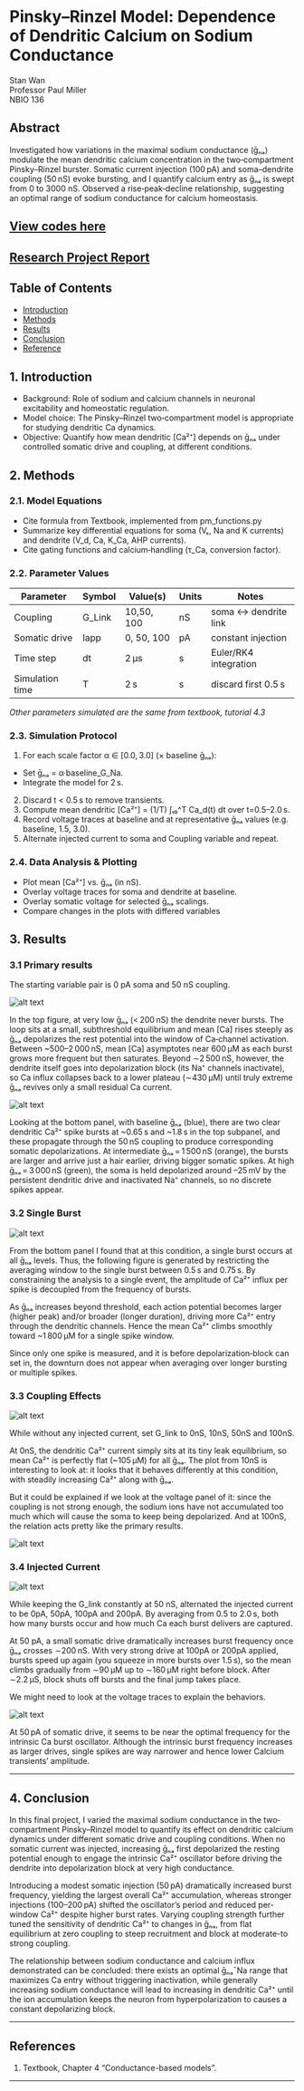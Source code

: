 # Pinsky–Rinzel Model: Dependence of Dendritic Calcium on Sodium Conductance

Stan Wan  
Professor Paul Miller  
NBIO 136  

## Abstract
Investigated how variations in the maximal sodium conductance (ḡₙₐ) modulate the mean dendritic calcium concentration in the two‐compartment Pinsky–Rinzel burster. Somatic current injection (100 pA) and soma–dendrite coupling (50 nS) evoke bursting, and I quantify calcium entry as ḡₙₐ is swept from 0 to 3000 nS. Observed a rise‐peak‐decline relationship, suggesting an optimal range of sodium conductance for calcium homeostasis.

## [View codes here](final_project.py)
## [Research Project Report](Stan_Wan_Final_Project.pdf)

## Table of Contents
- [Introduction](#introduction)
- [Methods](#methods)
- [Results](#results)
- [Conclusion](#conclusion)
- [Reference](#reference)

## 1. Introduction
- Background: Role of sodium and calcium channels in neuronal excitability and homeostatic regulation.
- Model choice: The Pinsky–Rinzel two‐compartment model is appropriate for studying dendritic Ca dynamics. 
- Objective: Quantify how mean dendritic [Ca²⁺] depends on ḡₙₐ under controlled somatic drive and coupling, at different conditions.

## 2. Methods
### 2.1. Model Equations
- Cite formula from Textbook, implemented from pm_functions.py
- Summarize key differential equations for soma (Vₛ, Na and K currents) and dendrite (V_d, Ca, K_Ca, AHP currents).
- Cite gating functions and calcium‐handling (τ_Ca, conversion factor).

### 2.2. Parameter Values

|**Parameter**  |**Symbol**|**Value(s)**|**Units**|**Notes**            |
|---------------|----------|------------|---------|---------------------|
|Coupling       |G_Link    |10,50, 100  |nS       |soma ↔ dendrite link |
|Somatic drive  |Iapp      |0, 50, 100  |pA       |constant injection   |
|Time step      |dt        |2 µs        |s        |Euler/RK4 integration|
|Simulation time|T         |2 s         |s        |discard first 0.5 s  |

 *Other parameters simulated are the same from textbook, tutorial 4.3*

### 2.3. Simulation Protocol
1.	For each scale factor α ∈ [0.0, 3.0] (× baseline ḡₙₐ):
- Set ḡₙₐ = α·baseline_G_Na.
- Integrate the model for 2 s.
2.	Discard t < 0.5 s to remove transients.
3.	Compute mean dendritic [Ca²⁺] = (1/T) ∫ₜ₀^T Ca_d(t) dt over t=0.5–2.0 s.
4.	Record voltage traces at baseline and at representative ḡₙₐ values (e.g. baseline, 1.5, 3.0).
5.	Alternate injected current to soma and Coupling variable and repeat.

### 2.4. Data Analysis & Plotting
- Plot mean [Ca²⁺] vs. ḡₙₐ (in nS).
- Overlay voltage traces for soma and dendrite at baseline.
- Overlay somatic voltage for selected ḡₙₐ scalings.
- Compare changes in the plots with differed variables

## 3. Results
### 3.1 Primary results
The starting variable pair is 0 pA soma and 50 nS coupling. 

![alt text](image.png)

In the top figure, at very low ḡₙₐ (< 200 nS) the dendrite never bursts. The loop sits at a small, subthreshold equilibrium and mean [Ca] rises steeply as ḡₙₐ depolarizes the rest potential into the window of Ca‐channel activation. Between ~500–2 000 nS, mean [Ca] asymptotes near 600 µM as each burst grows more frequent but then saturates. Beyond ∼2 500 nS, however, the dendrite itself goes into depolarization block (its Na⁺ channels inactivate), so Ca influx collapses back to a lower plateau (∼430 µM) until truly extreme ḡₙₐ revives only a small residual Ca current.

![alt text](image-1.png)

Looking at the bottom panel, with baseline ḡₙₐ (blue), there are two clear dendritic Ca²⁺ spike bursts at ~0.65 s and ~1.8 s in the top subpanel, and these propagate through the 50 nS coupling to produce corresponding somatic depolarizations. At intermediate ḡₙₐ = 1 500 nS (orange), the bursts are larger and arrive just a hair earlier, driving bigger somatic spikes. At high ḡₙₐ = 3 000 nS (green), the soma is held depolarized around –25 mV by the persistent dendritic drive and inactivated Na⁺ channels, so no discrete spikes appear.

### 3.2 Single Burst

![alt text](image-2.png)

From the bottom panel I found that at this condition, a single burst occurs at all ḡₙₐ levels. Thus, the following figure is generated by restricting the averaging window to the single burst between 0.5 s and 0.75 s. By constraining the analysis to a single event, the amplitude of Ca²⁺ influx per spike is decoupled from the frequency of bursts.

As ḡₙₐ increases beyond threshold, each action potential becomes larger (higher peak) and/or broader (longer duration), driving more Ca²⁺ entry through the dendritic channels. Hence the mean Ca²⁺ climbs smoothly toward ~1 800 µM for a single spike window. 

Since only one spike is measured, and it is before depolarization‐block can set in, the downturn does not appear when averaging over longer bursting or multiple spikes.

### 3.3 Coupling Effects

![alt text](image-3.png)

While without any injected current, set G_link to 0nS, 10nS, 50nS and 100nS.

At 0nS, the dendritic Ca²⁺ current simply sits at its tiny leak equilibrium, so mean Ca²⁺ is perfectly flat (~105 µM) for all ḡₙₐ. The plot from 10nS is interesting to look at: it looks that it behaves differently at this condition, with steadily increasing Ca²⁺ along with ḡₙₐ. 

But it could be explained if we look at the voltage panel of it: since the coupling is not strong enough, the sodium ions have not accumulated too much which will cause the soma to keep being depolarized. And at 100nS, the relation acts pretty like the primary results.

![alt text](image-4.png)

### 3.4 Injected Current

![alt text](image-5.png)

While keeping the G_link constantly at 50 nS, alternated the injected current to be 0pA, 50pA, 100pA and 200pA. By averaging from 0.5 to 2.0 s, both how many bursts occur and how much Ca each burst delivers are captured.

At 50 pA, a small somatic drive dramatically increases burst frequency once ḡₙₐ crosses ∼200 nS. With very strong drive at 100pA or 200pA applied, bursts speed up again (you squeeze in more bursts over 1.5 s), so the mean climbs gradually from ∼90 µM up to ∼160 µM right before block. After ∼2.2 µS, block shuts off bursts and the final jump takes place.

We might need to look at the voltage traces to explain the behaviors.

![alt text](image-6.png)

At 50 pA of somatic drive, it seems to be near the optimal frequency for the intrinsic Ca burst oscillator. Although the intrinsic burst frequency increases as larger drives, single spikes are way narrower and hence lower Calcium transients’ amplitude. 

---

## 4. Conclusion

In this final project, I varied the maximal sodium conductance in the two‐compartment Pinsky–Rinzel model to quantify its effect on dendritic calcium dynamics under different somatic drive and coupling conditions. When no somatic current was injected, increasing ḡₙₐ first depolarized the resting potential enough to engage the intrinsic Ca²⁺ oscillator before driving the dendrite into depolarization block at very high conductance.
 
Introducing a modest somatic injection (50 pA) dramatically increased burst frequency, yielding the largest overall Ca²⁺ accumulation, whereas stronger injections (100–200 pA) shifted the oscillator’s period and reduced per‐window Ca²⁺ despite higher burst rates. Varying coupling strength further tuned the sensitivity of dendritic Ca²⁺ to changes in ḡₙₐ, from flat equilibrium at zero coupling to steep recruitment and block at moderate-to strong coupling.

The relationship between sodium conductance and calcium influx demonstrated can be concluded: there exists an optimal ḡₙₐˉNa range that maximizes Ca entry without triggering inactivation, while generally increasing sodium conductance will lead to increasing in dendritic Ca²⁺ until the ion accumulation keeps the neuron from hyperpolarization to causes a constant depolarizing block.

---

## References
1.	Textbook, Chapter 4 “Conductance-based models”.

--- 


